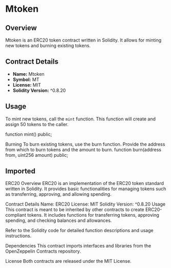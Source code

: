 # Mtoken

## Overview

Mtoken is an ERC20 token contract written in Solidity. It allows for minting new tokens and burning existing tokens.

## Contract Details

- **Name:** Mtoken
- **Symbol:** MT
- **License:** MIT
- **Solidity Version:** ^0.8.20

## Usage

To mint new tokens, call the `mint` function. This function will create and assign 50 tokens to the caller.

function mint() public;

Burning
To burn existing tokens, use the burn function. Provide the address from which to burn tokens and the amount to burn.
function burn(address from, uint256 amount) public;

## Imported

ERC20
Overview
ERC20 is an implementation of the ERC20 token standard written in Solidity. It provides basic functionalities for managing tokens such as transferring, approving, and allowing spending.

Contract Details
Name: ERC20
License: MIT
Solidity Version: ^0.8.20
Usage
This contract is meant to be inherited by other contracts to create ERC20-compliant tokens. It includes functions for transferring tokens, approving spending, and checking balances and allowances.

Refer to the Solidity code for detailed function descriptions and usage instructions.

Dependencies
This contract imports interfaces and libraries from the OpenZeppelin Contracts repository.

License
Both contracts are released under the MIT License.
